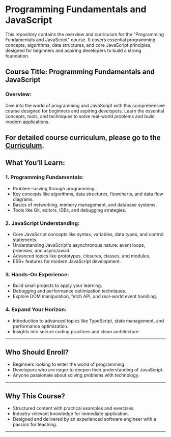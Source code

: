 # Programming Fundamentals and JavaScript

This repository contains the overview and curriculum for the "Programming Fundamentals and JavaScript" course. It covers essential programming concepts, algorithms, data structures, and core JavaScript principles, designed for beginners and aspiring developers to build a strong foundation.

## Course Title: Programming Fundamentals and JavaScript

### Overview:
Dive into the world of programming and JavaScript with this comprehensive course designed for beginners and aspiring developers. Learn the essential concepts, tools, and techniques to solve real-world problems and build modern applications.

For detailed course curriculum, please go to the [Curriculum](./curriculum.md).
---

## What You’ll Learn:

### 1. Programming Fundamentals:
- Problem-solving through programming.
- Key concepts like algorithms, data structures, flowcharts, and data flow diagrams.
- Basics of networking, memory management, and database systems.
- Tools like Git, editors, IDEs, and debugging strategies.

### 2. JavaScript Understanding:
- Core JavaScript concepts like syntax, variables, data types, and control statements.
- Understanding JavaScript's asynchronous nature: event loops, promises, and async/await.
- Advanced topics like prototypes, closures, classes, and modules.
- ES6+ features for modern JavaScript development.

### 3. Hands-On Experience:
- Build small projects to apply your learning.
- Debugging and performance optimization techniques.
- Explore DOM manipulation, fetch API, and real-world event handling.

### 4. Expand Your Horizon:
- Introduction to advanced topics like TypeScript, state management, and performance optimization.
- Insights into secure coding practices and clean architecture.

---

## Who Should Enroll?
- Beginners looking to enter the world of programming.
- Developers who are eager to deepen their understanding of JavaScript.
- Anyone passionate about solving problems with technology.

---

## Why This Course?
- Structured content with practical examples and exercises.
- Industry-relevant knowledge for immediate application.
- Designed and delivered by an experienced software engineer with a passion for teaching.

---
